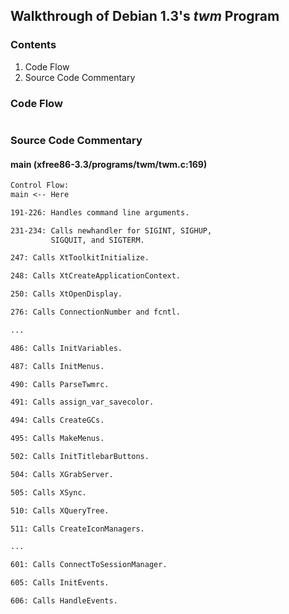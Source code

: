 ## Walkthrough of Debian 1.3's _twm_ Program

### Contents

1. Code Flow
2. Source Code Commentary

### Code Flow

```txt
```

### Source Code Commentary

#### main (xfree86-3.3/programs/twm/twm.c:169)

```txt
Control Flow:
main <-- Here

191-226: Handles command line arguments.

231-234: Calls newhandler for SIGINT, SIGHUP,
         SIGQUIT, and SIGTERM.

247: Calls XtToolkitInitialize.

248: Calls XtCreateApplicationContext.

250: Calls XtOpenDisplay.

276: Calls ConnectionNumber and fcntl.

...

486: Calls InitVariables.

487: Calls InitMenus.

490: Calls ParseTwmrc.

491: Calls assign_var_savecolor.

494: Calls CreateGCs.

495: Calls MakeMenus.

502: Calls InitTitlebarButtons.

504: Calls XGrabServer.

505: Calls XSync.

510: Calls XQueryTree.

511: Calls CreateIconManagers.

...

601: Calls ConnectToSessionManager.

605: Calls InitEvents.

606: Calls HandleEvents.
```
